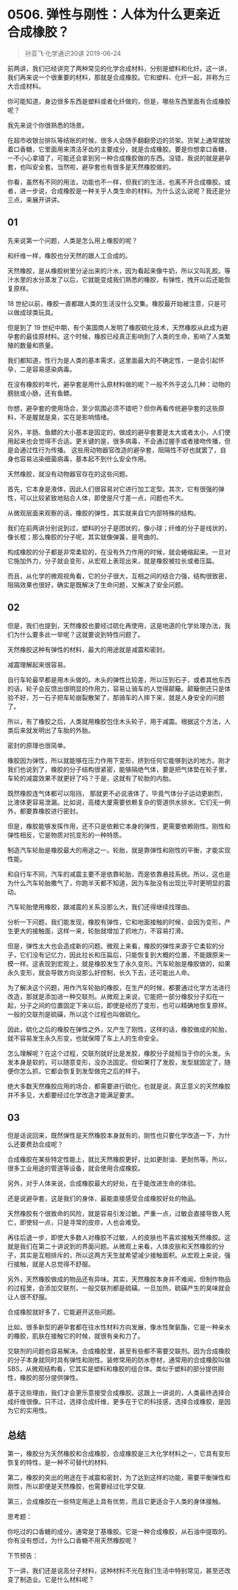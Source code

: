 # 0506. 弹性与刚性：人体为什么更亲近合成橡胶？
> 孙亚飞·化学通识30讲
2019-06-24

前两讲，我们已经讲完了两种常见的化学合成材料，分别是塑料和化纤。这一讲，我们再来说一个很重要的材料，那就是合成橡胶。它和塑料、化纤一起，并称为三大合成材料。

你可能知道，身边很多东西是塑料或者化纤做的，但是，哪些东西里面有合成橡胶呢？

我先来说个你很熟悉的场景。

在超市收银台排队等结账的时候，很多人会随手翻翻旁边的货架。货架上通常摆放着口香糖，它里面用来清洁牙齿的主要成分，就是合成橡胶。要是你想拿口香糖，一不小心拿错了，可能还会拿到另一种合成橡胶做的东西。没错，我说的就是避孕套，也叫安全套。当然啦，避孕套也有很多是天然橡胶做的。

你看，虽然有不同的用法，功能也不一样，但我们的生活，也离不开合成橡胶。或者，进一步说，合成橡胶是一种关乎人类生命的材料。为什么这么说呢？我还是分三点，来展开讲讲。

## 01

先来说第一个问题，人类是怎么用上橡胶的呢？

和纤维一样，橡胶也分天然的跟人工合成的。

天然橡胶，是从橡胶树里分泌出来的汁水，因为看起来像牛奶，所以又叫乳胶。等汁水里的水分蒸发了以后，它就能变成我们熟悉的橡胶，有弹性，拽开以后还能恢复原样。

18 世纪以前，橡胶一直都跟人类的生活没什么交集。橡胶最开始被注意，只是可以做成球类玩具。

但是到了 19 世纪中期，有个美国商人发明了橡胶硫化技术，天然橡胶从此成为避孕套的最佳原材料。这个时候，橡胶已经真正影响到了人类的生命，影响了人类繁殖的数量和质量。

我们都知道，性行为是人类的基本需求，这里面最大的不确定性，一是会引起怀孕，二是容易感染病毒。

在没有橡胶的年代，避孕套是用什么原材料做的呢？一般不外乎这么几种：动物的膀胱或小肠，还有鱼鳔。

你想，避孕套的使用场合，至少氛围必须不错吧？但你再看传统避孕套的这些原料，不是腥就是臭，实在是影响情绪。

另外，羊肠、鱼鳔的大小基本是固定的，做成的避孕套要是太大或者太小，人们使用起来也会觉得不合适。更关键的是，很多病毒，不会通过握手或者接吻传播，但是会通过性行为传播。 这些用动物器官改造的避孕套，阻隔性不好也就罢了，自身也容易沾染细菌病毒，基本起不到什么安全作用。

天然橡胶，就没有动物器官存在的这些问题。

首先，它本身是液体，因此人们很容易对它进行加工定型。其次，它有很强的弹性，可以比较紧致地贴合人体，即使是尺寸差一点，问题也不大。

从微观层面来观察的话，橡胶的弹性，其实就来自它内部特殊的结构。

我们在前两讲分别说到过，塑料的分子是团状的，像小球；纤维的分子是线状的，像长棍；那么橡胶的分子呢，其实就像弹簧，是弯曲的。

构成橡胶的分子都是非常柔软的，在没有外力作用的时候，就会蜷缩起来。一旦对它施加外力，分子就会变形，从宏观上表现出来，就是橡胶被拉长或者压扁。

而且，从化学的微观视角看，它的分子很大，互相之间的结合力强，结构很致密，阻隔效果也很好，确实是既解决了生命问题，又解决了安全问题。

## 02

但是，我们也提到，天然橡胶也要经过硫化再使用，这是地道的化学处理办法，我们为什么要多此一举呢？这就要说到特性问题了。

天然橡胶这种有弹性的材料，最大的用途就是减震和密封。

减震理解起来很容易。

自行车轮最早都是用木头做的。木头的弹性比较差，所以压到石子，或者其他东西的话，轮子会反馈出很明显的作用力，容易让骑车的人觉得颠簸。颠簸倒还只是体验不好，万一石子把车轮崩裂散架了，那骑车的人摔下来，就是人身安全的问题了。

所以，有了橡胶之后，人类就用橡胶包住木头轮子，用于减震。根据这个方法，人类后来就发明出了车胎的外胎。

密封的原理也很简单。

橡胶因为弹性，所以就能够在压力作用下变形，挤到任何它能够到达的地方。刚才我们也说到了，橡胶的分子结构很紧密，能够隔绝气体，要是把气体垫在轮子里，车轮的减震效果不就更好了吗？于是，这就有了轮胎的内胎。

既然橡胶连气体都可以阻挡， 那就更不必说液体了，毕竟气体分子运动更剧烈，比液体更容易泄漏。比如说，高楼大厦需要依赖复杂的管道供水排水，它们无一例外，都要靠橡胶进行密封。

但是，橡胶能够发挥作用，还不只是依赖它本身的弹性，更需要依赖刚性。刚性和弹性相反，它是物质对抗变形的一种特质。

制造汽车轮胎是橡胶最大的用途之一。轮胎，就是靠弹性和刚性的平衡，才能实现性能。

和自行车不同，汽车的减震主要不是依靠轮胎，而是依靠悬挂系统。所以，这也是为什么汽车轮胎撒气了，你跑半天都不知道，因为车胎没有出现比平时更明显的震动。

汽车轮胎使用橡胶，跟减震的关系没那么大，我们还得继续找理由。

分析一下问题，我们能发现，橡胶有弹性，它和地面接触的时候，会因为变形，产生更大的接触面，这样一来，轮胎就增加了抓地力，不容易打滑。

但是，弹性太大也会造成新的问题。微观上来看，橡胶的弹性来源于它柔软的分子，它们没有记忆力，因此拉长和压扁后，只能恢复到大概的位置，不能跟原来一模一样。这表现到宏观上，就是橡胶发生了永久变形。汽车轮胎是橡胶做的，如果永久变形，就会导致方向没那么好控制，长久下去，还可能出人命。

为了解决这个问题，用作汽车轮胎的橡胶，在生产的时候，都要通过化学方法进行改造，那就是添加进一种交联剂。从微观上来说，它能把一部分橡胶分子扣在一起，分子之间的位置固定下来以后，即使是经历了变形，也可以精确地恢复原样。一般的交联剂是硫磺，所以这个过程也叫做硫化。

因此，硫化之后的橡胶在弹性之外，又产生了刚性，这样的话，橡胶做成的轮胎，就不容易发生永久形变，也就保障了车上人的生命安全。

怎么理解呢？在这个过程，交联剂就好比是发胶，橡胶分子就相当于你的头发。头发本身是软的，可以随意变形，没办法固定。但如果打了发胶，发型就固定了，随便你怎么抓，它都会恢复到发型做完之后的样子。

绝大多数天然橡胶应用的场合，都需要进行硫化，也就是说，真正意义的天然橡胶并不多见，大都要经过化学改造才能满足要求。

## 03

但是话说回来，既然弹性是天然橡胶本身就有的，刚性也只要化学改造一下，为什么还要费劲合成呢？

合成橡胶在某些特定性能上，就比天然橡胶更好，比如更耐油、更耐热等。所以，很多工业用途的管道等设备，就会使用合成橡胶。

另外，对于人体来说，合成橡胶最大的好处，在于能改进生命的体验。

还是说避孕套，这是我们的身体，最能直接感受合成橡胶好处的物品。

天然橡胶有个很致命的风险，就是容易引发过敏。严重一点，过敏会直接导致人死亡，即使轻一点，只是寻常的皮疹，人也会难受。

再往后退一步，即使大多数人对橡胶不过敏，人的皮肤也不喜欢接触天然橡胶。这就是我们在第二十讲说到的界面问题。从微观上来看，人体皮肤和天然橡胶的分子，其实是互相排斥的，所以这两方天生就希望减少接触面积。从宏观上来说，强行接触，就是人总觉得不舒服。

另外，天然橡胶做成的物品还有异味。其实，天然橡胶本身并不难闻，但制作物品的过程里，会添加交联剂，一般交联剂都是硫磺。一旦加热，硫磺产生的臭味就会让人很不舒服。

合成橡胶就好多了，它能避开这些问题。

比如，很多新型的避孕套都在往水性材料方向发展，像水性聚氨酯，它是一种亲水的橡胶，肌肤在接触它的时候，就很有亲和力了。

交联剂的问题也容易解决。合成橡胶里，甚至有些都不需要交联剂。因为合成橡胶的分子本身就同时具有弹性和刚性。装修常用的防水卷材，通常用的合成橡胶叫做 SBS，从微观结构看，它其实是塑料和橡胶的组合体。类似于塑料的部分提供刚性，橡胶的部分提供弹性。

基于这些理由，我们才会更乐意接受合成橡胶。这跟上一讲说的，人类最终选择合成纤维很像。只不过，选择合成纤维，更多在于它的科技感，选择合成橡胶，是因为它的实用性。

## 总结

第一，橡胶分为天然橡胶和合成橡胶，合成橡胶是三大化学材料之一，它具有变形恢复的特性，是一种不可替代的材料.

第二，橡胶的突出的用途在于减震和密封，为了达到这样的功能，需要平衡弹性和刚性，所以即便是天然橡胶，也需要经过化学交联.

第三，合成橡胶在一些特定用途上具有优势，而且它更适合于人类的身体接触。

思考题：

你吃过的口香糖的成分，通常是丁基橡胶。它是一种合成橡胶，从石油中提取的。你有没有想过，为什么口香糖不用天然橡胶呢？

下节预告：

下一讲，我们还是说高分子材料，这种材料不光在我们生活中特别常见，甚至还改变了制造业。它是什么材料呢？